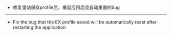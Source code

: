 - 修复里站保存profile后，重启应用后会自动重置的bug

------------------------------------------------------------------------------------------

- Fix the bug that the EX profile saved will be automatically reset after restarting the application